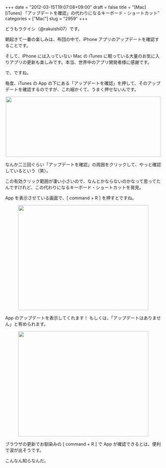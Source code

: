 +++
date = "2012-03-15T19:07:08+09:00"
draft = false
title = "[Mac][iTunes] 「アップデートを確認」の代わりになるキーボード・ショートカット"
categories = ["Mac"]
slug = "2959"
+++

どうもラクイシ（@rakuishi07）です。

朝起きて一番の楽しみは、布団の中で、iPhone アプリのアップデートを確認することです。

そして、iPhone には入っていない Mac の iTunes に眠っている大量のお気に入りアプリの更新も楽しみです。本当、世界中のアプリ開発者様に感謝です。

で、ですね。

毎度、iTunes の App の下にある「アップデートを確認」を押して、そのアップデートを確認するのですが、これ細かくて、うまく押せないんです。

<img style="display:block; margin-left:auto; margin-right:auto;" src="/images/2012/03/2959_1.png" border="0" width="500" height="195" />

なんか二三回ぐらい「アップデートを確認」の周囲をクリックして、やっと確認しているという（笑）。

この有効クリック範囲が凄い小さいので、なんとかならないのかなって思ってたんですけれど、この代わりになるキーボード・ショートカットを発見。

App を表示させている画面で、[ command + R ] を押すとですね。

<img style="display:block; margin-left:auto; margin-right:auto;" src="/images/2012/03/2959_2.png" border="0" width="420" height="340" />

App のアップデートを表示してくれます！ もしくは、「アップデートはありません」と宥められます。

<img style="display:block; margin-left:auto; margin-right:auto;" src="/images/2012/03/2959_3.png" border="0" width="420" height="340" />

ブラウザの更新でお馴染みの [ command + R ] で App が確認できるとは、便利で涙が出そうです。

こんなん知らなんだ。
